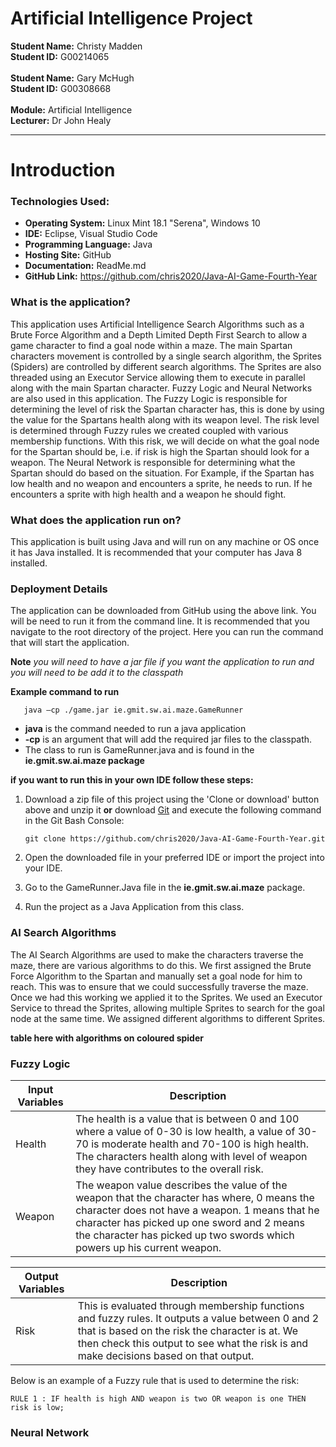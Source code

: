 # Artificial Intelligence Project

**Student Name:** Christy Madden <br />
**Student ID:** G00214065 <br /><br />
**Student Name:** Gary McHugh <br />
**Student ID:** G00308668 <br /><br />
**Module:** Artificial Intelligence<br />
**Lecturer:** Dr John Healy <br />

___

# Introduction	

### Technologies Used:

+ **Operating System:** Linux Mint 18.1 "Serena", Windows 10
+ **IDE:** Eclipse, Visual Studio Code
+ **Programming Language:** Java
+ **Hosting Site:** GitHub
+ **Documentation:** ReadMe.md
+ **GitHub Link:** https://github.com/chris2020/Java-AI-Game-Fourth-Year

### What is the application?

This application uses Artificial Intelligence Search Algorithms such as a Brute Force Algorithm and a Depth Limited Depth First Search to allow a game character to find a goal node within a maze. The main Spartan characters movement is controlled by a single search algorithm, the Sprites (Spiders) are controlled by different search algorithms. The Sprites are also threaded using an Executor Service allowing them to execute in parallel along with the main Spartan character. Fuzzy Logic and Neural Networks are also used in this application. The Fuzzy Logic is responsible for determining the level of risk the Spartan character has, this is done by using the value for the Spartans health along with its weapon level. The risk level is determined through Fuzzy rules we created coupled with various membership functions. With this risk, we will decide on what the goal node for the Spartan should be, i.e. if risk is high the Spartan should look for a weapon. The Neural Network is responsible for determining what the Spartan should do based on the situation. For Example, if the Spartan has low health and no weapon and encounters a sprite, he needs to run. If he encounters a sprite with high health and a weapon he should fight.

### What does the application run on?

This application is built using Java and will run on any machine or OS once it has Java installed. It is recommended that your computer has Java 8 installed. 

### Deployment Details
The application can be downloaded from GitHub using the above link. You will be need to run it from the command line. It is recommended that you navigate to the root directory of the project. Here you can run the command that will start the application.

**Note** _you will need to have a jar file if you want the application to run and you will need to be add it to the classpath_

**Example command to run** 

 ```
    java –cp ./game.jar ie.gmit.sw.ai.maze.GameRunner
 ```

 * __java__ is the command needed to run a java application
 * __-cp__ is an argument that will add the required jar files to the classpath. 
 * The class to run is GameRunner.java and is found in the __ie.gmit.sw.ai.maze package__

__if you want to run this in your own IDE follow these steps:__
1. Download a zip file of this project using the 'Clone or download' button above and unzip it __or__ download [Git](https://git-scm.com/downloads) and execute the following command in the Git Bash Console:
	```
	git clone https://github.com/chris2020/Java-AI-Game-Fourth-Year.git
	```
  
  2. Open the downloaded file in your preferred IDE or import the project into your IDE.
  3. Go to the GameRunner.Java file in the __ie.gmit.sw.ai.maze__ package.
  4. Run the project as a Java Application from this class.

### AI Search Algorithms
The AI Search Algorithms are used to make the characters traverse the maze, there are various algorithms to do this. We first assigned the Brute Force Algorithm to the Spartan and manually set a goal node for him to reach. This was to ensure that we could successfully traverse the maze. Once we had this working we applied it to the Sprites. We used an Executor Service to thread the Sprites, allowing multiple Sprites to search for the goal node at the same time. We assigned different algorithms to different Sprites.

__table here with algorithms on coloured spider__
### Fuzzy Logic
|Input Variables|Description|
|---|---|
|Health| The health is a value that is between 0 and 100 where a value of 0-30 is low health,  a value of 30-70 is moderate health and 70-100 is high health. The characters health along with level of weapon they have contributes to the overall risk.|
|Weapon|The weapon value describes the value of the weapon that the character has where, 0 means the character does not have a weapon. 1 means that he character has picked up one sword and 2 means the character has picked up two swords which powers up his current weapon. |


|Output Variables|Description|
|---|---|
|Risk|This is evaluated through membership functions and fuzzy rules. It outputs a value between 0 and 2 that is based on the risk the character is at. We then check this output to see what the risk is and make decisions based on that output.|

Below is an example of a Fuzzy rule that is used to determine the risk:

```
RULE 1 : IF health is high AND weapon is two OR weapon is one THEN risk is low;
```
### Neural Network
